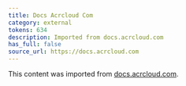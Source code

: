 ```yaml
---
title: Docs Acrcloud Com
category: external
tokens: 634
description: Imported from docs.acrcloud.com
has_full: false
source_url: https://docs.acrcloud.com
---
```


This content was imported from [docs.acrcloud.com](https://docs.acrcloud.com).
